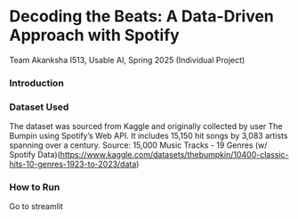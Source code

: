 # Decoding the Beats: A Data-Driven Approach with Spotify

Team
Akanksha
I513, Usable AI, Spring 2025
(Individual Project)

### Introduction 


### Dataset Used
The dataset was sourced from Kaggle and originally collected by user The Bumpin using Spotify’s Web API. It includes 15,150 hit songs by 3,083 artists spanning over a century. 
Source: 15,000 Music Tracks - 19 Genres (w/ Spotify Data)(https://www.kaggle.com/datasets/thebumpkin/10400-classic-hits-10-genres-1923-to-2023/data)

### How to Run
Go to streamlit
